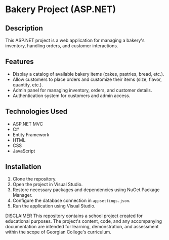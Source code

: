 # Bakery Project (ASP.NET)

## Description
This ASP.NET project is a web application for managing a bakery's inventory, handling orders, and customer interactions.

## Features
- Display a catalog of available bakery items (cakes, pastries, bread, etc.).
- Allow customers to place orders and customize their items (size, flavor, quantity, etc.).
- Admin panel for managing inventory, orders, and customer details.
- Authentication system for customers and admin access.

## Technologies Used
- ASP.NET MVC
- C#
- Entity Framework
- HTML
- CSS
- JavaScript

## Installation
1. Clone the repository.
2. Open the project in Visual Studio.
3. Restore necessary packages and dependencies using NuGet Package Manager.
4. Configure the database connection in `appsettings.json`.
5. Run the application using Visual Studio.

DISCLAIMER
This repository contains a school project created for educational purposes. The project's content, code, and any accompanying documentation are intended for learning, demonstration, and assessment within the scope of Georgian College's curriculum.
